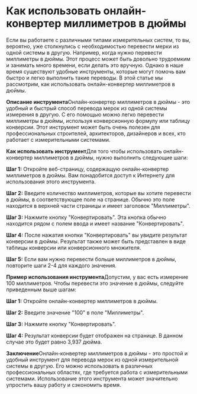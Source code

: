 Как использовать онлайн-конвертер миллиметров в дюймы
=====================================================

Если вы работаете с различными типами измерительных систем, то вы, вероятно, уже столкнулись с необходимостью перевести мерки из одной системы в другую. Например, когда нужно перевести миллиметры в дюймы. Этот процесс может быть довольно трудоемким и занимать много времени, если делать это вручную. Однако в наше время существуют удобные инструменты, которые могут помочь вам быстро и легко выполнить такие переводы. В этой статье мы рассмотрим, как использовать онлайн-конвертер миллиметров в дюймы.

**Описание инструмента**Онлайн-конвертер миллиметров в дюймы - это удобный и быстрый способ перевода мерок из одной системы измерения в другую. С его помощью можно легко перевести миллиметры в дюймы, используя конверсионную формулу или таблицу конверсии. Этот инструмент может быть очень полезен для профессиональных строителей, архитекторов, дизайнеров и всех, кто работает с измерительными системами.

**Как использовать инструмент**Для того чтобы использовать онлайн-конвертер миллиметров в дюймы, нужно выполнить следующие шаги:

**Шаг 1:** Откройте веб-страницу, содержащую онлайн-конвертер миллиметров в дюймы. Вам понадобится доступ к Интернету для использования этого инструмента.

**Шаг 2:** Введите количество миллиметров, которые вы хотите перевести в дюймы, в соответствующее поле на странице. Обычно это поле находится в верхней части страницы и имеет заголовок "Миллиметры".

**Шаг 3:** Нажмите кнопку "Конвертировать". Эта кнопка обычно находится рядом с полем ввода и имеет название "Конвертировать".

**Шаг 4:** После нажатия кнопки "Конвертировать" вы увидите результат конверсии в дюймы. Результат также может быть представлен в виде таблицы конверсии или конверсионного множителя.

**Шаг 5:** Если вам нужно перевести больше миллиметров в дюймы, повторите шаги 2-4 для каждого значения.

**Пример использования инструмента**Допустим, у вас есть измерение 100 миллиметров. Чтобы перевести это значение в дюймы, следуйте приведенным выше шагам:

**Шаг 1:** Откройте онлайн-конвертер миллиметров в дюймы.

**Шаг 2:** Введите значение "100" в поле "Миллиметры".

**Шаг 3:** Нажмите кнопку "Конвертировать".

**Шаг 4:** Результат конверсии будет отображен на странице. В данном случае это будет равно 3,937 дюйма.

**Заключение**Онлайн-конвертер миллиметров в дюймы - это простой и удобный инструмент для перевода мерок из одной измерительной системы в другую. Его можно использовать в различных профессиональных областях, где требуется работа с измерительными системами. Использование этого инструмента может значительно упростить вашу работу и сэкономить время.
